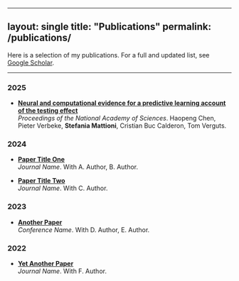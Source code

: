 
---
layout: single
title: "Publications"
permalink: /publications/
---

Here is a selection of my publications. For a full and updated list, see [Google Scholar](https://scholar.google.com/citations?user=YOURID).

---
### 2025
- **[Neural and computational evidence for a predictive learning account of the testing effect](https://www.pnas.org/doi/abs/10.1073/pnas.2506530122)**  
  *Proceedings of the National Academy of Sciences*. Haopeng Chen, Pieter Verbeke, **Stefania Mattioni**, Cristian Buc Calderon, Tom Verguts.

### 2024
- **[Paper Title One](https://doi.org/XXXX)**  
  *Journal Name*. With A. Author, B. Author.

- **[Paper Title Two](https://doi.org/XXXX)**  
  *Journal Name*. With C. Author.

### 2023
- **[Another Paper](https://doi.org/XXXX)**  
  *Conference Name*. With D. Author, E. Author.

### 2022
- **[Yet Another Paper](https://doi.org/XXXX)**  
  *Journal Name*. With F. Author.
